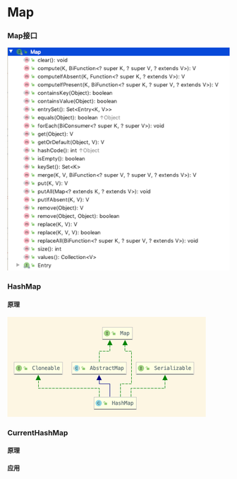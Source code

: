 # Map

### Map接口
![Map接口](https://github.com/Leeyuanlong/pict_bank/raw/master/java/foundation/collections/Map.png)

### HashMap
#### 原理

![HashMap继承关系](https://github.com/Leeyuanlong/pict_bank/raw/master/java/foundation/collections/HashMap.png)



### CurrentHashMap
#### 原理

#### 应用

